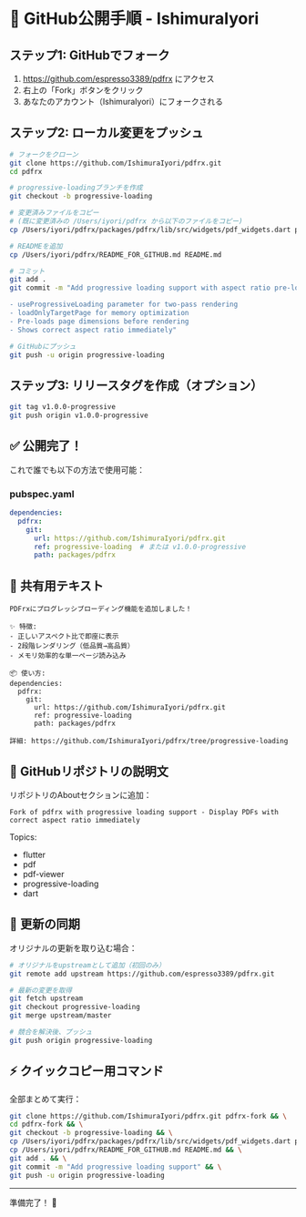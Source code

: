 # 🚀 GitHub公開手順 - IshimuraIyori

## ステップ1: GitHubでフォーク

1. https://github.com/espresso3389/pdfrx にアクセス
2. 右上の「Fork」ボタンをクリック
3. あなたのアカウント（IshimuraIyori）にフォークされる

## ステップ2: ローカル変更をプッシュ

```bash
# フォークをクローン
git clone https://github.com/IshimuraIyori/pdfrx.git
cd pdfrx

# progressive-loadingブランチを作成
git checkout -b progressive-loading

# 変更済みファイルをコピー
# (既に変更済みの /Users/iyori/pdfrx から以下のファイルをコピー)
cp /Users/iyori/pdfrx/packages/pdfrx/lib/src/widgets/pdf_widgets.dart packages/pdfrx/lib/src/widgets/pdf_widgets.dart

# READMEを追加
cp /Users/iyori/pdfrx/README_FOR_GITHUB.md README.md

# コミット
git add .
git commit -m "Add progressive loading support with aspect ratio pre-loading

- useProgressiveLoading parameter for two-pass rendering
- loadOnlyTargetPage for memory optimization
- Pre-loads page dimensions before rendering
- Shows correct aspect ratio immediately"

# GitHubにプッシュ
git push -u origin progressive-loading
```

## ステップ3: リリースタグを作成（オプション）

```bash
git tag v1.0.0-progressive
git push origin v1.0.0-progressive
```

## ✅ 公開完了！

これで誰でも以下の方法で使用可能：

### pubspec.yaml

```yaml
dependencies:
  pdfrx:
    git:
      url: https://github.com/IshimuraIyori/pdfrx.git
      ref: progressive-loading  # または v1.0.0-progressive
      path: packages/pdfrx
```

## 📢 共有用テキスト

```
PDFrxにプログレッシブローディング機能を追加しました！

✨ 特徴:
- 正しいアスペクト比で即座に表示
- 2段階レンダリング（低品質→高品質）
- メモリ効率的な単一ページ読み込み

📦 使い方:
dependencies:
  pdfrx:
    git:
      url: https://github.com/IshimuraIyori/pdfrx.git
      ref: progressive-loading
      path: packages/pdfrx

詳細: https://github.com/IshimuraIyori/pdfrx/tree/progressive-loading
```

## 📝 GitHubリポジトリの説明文

リポジトリのAboutセクションに追加：

```
Fork of pdfrx with progressive loading support - Display PDFs with correct aspect ratio immediately
```

Topics:
- flutter
- pdf
- pdf-viewer
- progressive-loading
- dart

## 🔄 更新の同期

オリジナルの更新を取り込む場合：

```bash
# オリジナルをupstreamとして追加（初回のみ）
git remote add upstream https://github.com/espresso3389/pdfrx.git

# 最新の変更を取得
git fetch upstream
git checkout progressive-loading
git merge upstream/master

# 競合を解決後、プッシュ
git push origin progressive-loading
```

## ⚡ クイックコピー用コマンド

全部まとめて実行：

```bash
git clone https://github.com/IshimuraIyori/pdfrx.git pdfrx-fork && \
cd pdfrx-fork && \
git checkout -b progressive-loading && \
cp /Users/iyori/pdfrx/packages/pdfrx/lib/src/widgets/pdf_widgets.dart packages/pdfrx/lib/src/widgets/pdf_widgets.dart && \
cp /Users/iyori/pdfrx/README_FOR_GITHUB.md README.md && \
git add . && \
git commit -m "Add progressive loading support" && \
git push -u origin progressive-loading
```

---

準備完了！ 🎉